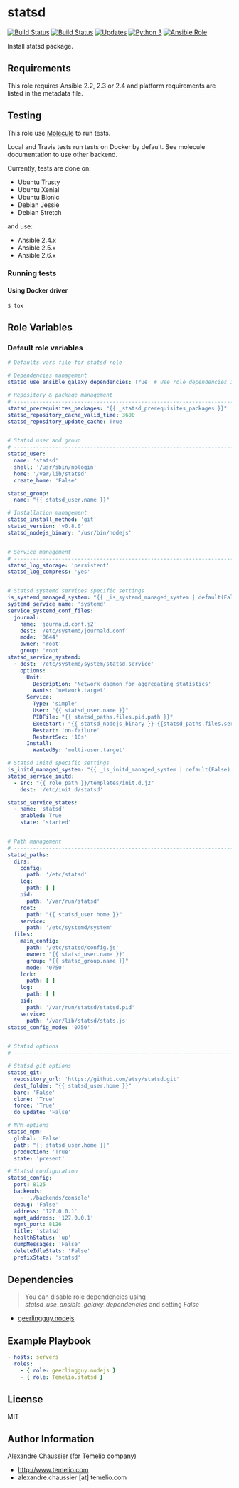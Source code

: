 # statsd

[![Build Status](https://img.shields.io/travis/Temelio/ansible-role-statsd/master.svg?label=travis_master)](https://travis-ci.org/Temelio/ansible-role-statsd)
[![Build Status](https://img.shields.io/travis/Temelio/ansible-role-statsd/develop.svg?label=travis_develop)](https://travis-ci.org/Temelio/ansible-role-statsd)
[![Updates](https://pyup.io/repos/github/Temelio/ansible-role-statsd/shield.svg)](https://pyup.io/repos/github/Temelio/ansible-role-statsd/)
[![Python 3](https://pyup.io/repos/github/Temelio/ansible-role-statsd/python-3-shield.svg)](https://pyup.io/repos/github/Temelio/ansible-role-statsd/)
[![Ansible Role](https://img.shields.io/ansible/role/12562.svg)](https://galaxy.ansible.com/Temelio/statsd/)

Install statsd package.

## Requirements

This role requires Ansible 2.2, 2.3 or 2.4
and platform requirements are listed in the metadata file.

## Testing

This role use [Molecule](https://github.com/metacloud/molecule/) to run tests.

Local and Travis tests run tests on Docker by default.
See molecule documentation to use other backend.

Currently, tests are done on:
- Ubuntu Trusty
- Ubuntu Xenial
- Ubuntu Bionic
- Debian Jessie
- Debian Stretch

and use:
- Ansible 2.4.x
- Ansible 2.5.x
- Ansible 2.6.x

### Running tests

#### Using Docker driver

```
$ tox
```
## Role Variables

### Default role variables

``` yaml
# Defaults vars file for statsd role

# Dependencies management
statsd_use_ansible_galaxy_dependencies: True  # Use role dependencies in meta

# Repository & package management
# -----------------------------------------------------------------------------
statsd_prerequisites_packages: "{{ _statsd_prerequisites_packages }}"
statsd_repository_cache_valid_time: 3600
statsd_repository_update_cache: True


# Statsd user and group
# -----------------------------------------------------------------------------
statsd_user:
  name: 'statsd'
  shell: '/usr/sbin/nologin'
  home: '/var/lib/statsd'
  create_home: 'False'

statsd_group:
  name: "{{ statsd_user.name }}"

# Installation management
statsd_install_method: 'git'
statsd_version: 'v0.8.0'
statsd_nodejs_binary: '/usr/bin/nodejs'


# Service management
# -----------------------------------------------------------------------------
statsd_log_storage: 'persistent'
statsd_log_compress: 'yes'


# Statsd systemd services specific settings
is_systemd_managed_system: "{{ _is_systemd_managed_system | default(False) }}"
systemd_service_name: 'systemd'
service_systemd_conf_files:
  journal:
    name: 'journald.conf.j2'
    dest: '/etc/systemd/journald.conf'
    mode: '0644'
    owner: 'root'
    group: 'root'
statsd_service_systemd:
  - dest: '/etc/systemd/system/statsd.service'
    options:
      Unit:
        Description: 'Network daemon for aggregating statistics'
        Wants: 'network.target'
      Service:
        Type: 'simple'
        User: "{{ statsd_user.name }}"
        PIDFile: "{{ statsd_paths.files.pid.path }}"
        ExecStart: "{{ statsd_nodejs_binary }} {{statsd_paths.files.service.path}} {{ statsd_paths.files.main_config.path }}"
        Restart: 'on-failure'
        RestartSec: '10s'
      Install:
        WantedBy: 'multi-user.target'

# Statsd initd specific settings
is_initd_managed_system: "{{ _is_initd_managed_system | default(False) }}"
statsd_service_initd:
  - src: "{{ role_path }}/templates/init.d.j2"
    dest: '/etc/init.d/statsd'

statsd_service_states:
  - name: 'statsd'
    enabled: True
    state: 'started'


# Path management
# -----------------------------------------------------------------------------
statsd_paths:
  dirs:
    config:
      path: '/etc/statsd'
    log:
      path: [ ]
    pid:
      path: '/var/run/statsd'
    root:
      path: "{{ statsd_user.home }}"
    service:
      path: '/etc/systemd/system'
  files:
    main_config:
      path: '/etc/statsd/config.js'
      owner: "{{ statsd_user.name }}"
      group: "{{ statsd_group.name }}"
      mode: '0750'
    lock:
      path: [ ]
    log:
      path: [ ]
    pid:
      path: '/var/run/statsd/statsd.pid'
    service:
      path: '/var/lib/statsd/stats.js'
statsd_config_mode: '0750'


# Statsd options
# -----------------------------------------------------------------------------

# Statsd git options
statsd_git:
  repository_url: 'https://github.com/etsy/statsd.git'
  dest_folder: "{{ statsd_user.home }}"
  bare: 'False'
  clone: 'True'
  force: 'True'
  do_update: 'False'

# NPM options
statsd_npm:
  global: 'False'
  path: "{{ statsd_user.home }}"
  production: 'True'
  state: 'present'

# Statsd configuration
statsd_config:
  port: 8125
  backends:
    - './backends/console'
  debug: 'False'
  address: '127.0.0.1'
  mgmt_address: '127.0.0.1'
  mgmt_port: 8126
  title: 'statsd'
  healthStatus: 'up'
  dumpMessages: 'False'
  deleteIdleStats: 'False'
  prefixStats: 'statsd'
```

## Dependencies

> You can disable role dependencies using *statsd_use_ansible_galaxy_dependencies* and setting *False*

* [geerlingguy.nodejs](https://github.com/geerlingguy/ansible-role-nodejs/)

## Example Playbook

``` yaml
- hosts: servers
  roles:
    - { role: geerlingguy.nodejs }
    - { role: Temelio.statsd }
```

## License

MIT

## Author Information

Alexandre Chaussier (for Temelio company)
- http://www.temelio.com
- alexandre.chaussier [at] temelio.com
